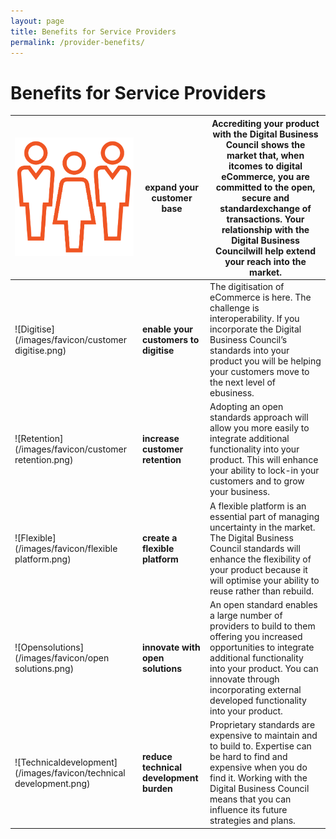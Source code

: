 ```yaml
---
layout: page
title: Benefits for Service Providers
permalink: /provider-benefits/
---
```


# Benefits for Service Providers

![Customer](/images/cutomer_base_icon.png)|expand your customer base | **Accrediting your product with the Digital Business Council shows the market that, when itcomes to digital eCommerce, you are committed to the open, secure and standardexchange of transactions. Your relationship with the Digital Business Councilwill help extend your reach into the market.**| 
| --- |------- |--------------- |
![Digitise](/images/favicon/customer digitise.png)| **enable your customers to digitise**| The digitisation of eCommerce is here. The challenge is interoperability. If you incorporate the Digital Business Council’s standards into your product you will be helping your customers move to the next level of ebusiness. |
![Retention](/images/favicon/customer retention.png)|**increase customer retention**| Adopting an open standards approach will allow you more easily to integrate additional functionality into your product. This will enhance your ability to lock-in your customers and to grow your business. |
![Flexible](/images/favicon/flexible platform.png)|**create a flexible platform**| A flexible platform is an essential part of managing uncertainty in the market. The Digital Business Council standards will enhance the flexibility of your product because it will optimise your ability to reuse rather than rebuild. |
![Opensolutions](/images/favicon/open solutions.png)|**innovate with open solutions**| An open standard enables a large number of providers to build to them offering you increased opportunities to integrate additional functionality into your product. You can innovate through incorporating external developed functionality into your product. |
![Technicaldevelopment](/images/favicon/technical development.png)|**reduce technical development burden**| Proprietary standards are expensive to maintain and to build to. Expertise can be hard to find and expensive when you do find it. Working with the Digital Business Council means that you can influence its future strategies and plans. |
